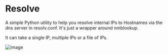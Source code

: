 # Resolve
A simple Python utility to help you resolve internal IPs to Hostnames via the dns server in resolv.conf. It's just a wrapper around nmblookup.

It can take a single IP, multiple IPs or a file of IPs.

![image](https://github.com/Cyb3rC3lt/Resolve/assets/33097451/b02be37c-89e8-4577-8cb4-459488514751)


